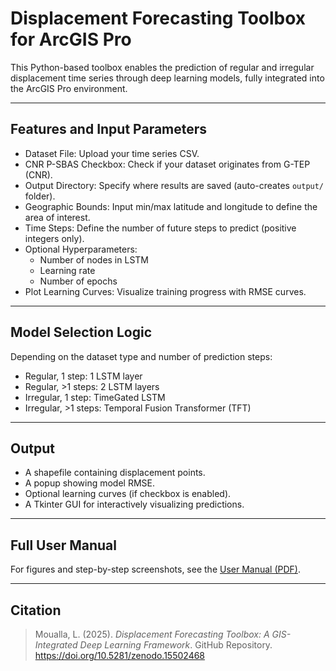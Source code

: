 # Displacement Forecasting Toolbox for ArcGIS Pro

This Python-based toolbox enables the prediction of regular and irregular displacement time series through deep learning models, fully integrated into the ArcGIS Pro environment.

---

## Features and Input Parameters

- Dataset File: Upload your time series CSV.
- CNR P-SBAS Checkbox: Check if your dataset originates from G-TEP (CNR).
- Output Directory: Specify where results are saved (auto-creates `output/` folder).
- Geographic Bounds: Input min/max latitude and longitude to define the area of interest.
- Time Steps: Define the number of future steps to predict (positive integers only).
- Optional Hyperparameters:
  - Number of nodes in LSTM
  - Learning rate
  - Number of epochs
- Plot Learning Curves: Visualize training progress with RMSE curves.

---

## Model Selection Logic

Depending on the dataset type and number of prediction steps:
- Regular, 1 step: 1 LSTM layer
- Regular, >1 steps: 2 LSTM layers
- Irregular, 1 step: TimeGated LSTM
- Irregular, >1 steps: Temporal Fusion Transformer (TFT)

---

## Output

- A shapefile containing displacement points.
- A popup showing model RMSE.
- Optional learning curves (if checkbox is enabled).
- A Tkinter GUI for interactively visualizing predictions.

---

## Full User Manual

For figures and step-by-step screenshots, see the [User Manual (PDF)](docs/manual.pdf).

---

## Citation

> Moualla, L. (2025). *Displacement Forecasting Toolbox: A GIS-Integrated Deep Learning Framework*. GitHub Repository. https://doi.org/10.5281/zenodo.15502468


